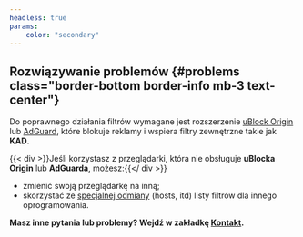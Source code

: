 ```yaml
---
headless: true
params:
    color: "secondary"
---
```

## Rozwiązywanie problemów {#problems class="border-bottom border-info mb-3 text-center"}
Do poprawnego działania filtrów wymagane jest rozszerzenie [uBlock Origin](https://github.com/gorhill/uBlock#installation) lub [AdGuard](https://adguard.com/pl/adguard-browser-extension/overview.html), które blokuje reklamy i wspiera filtry zewnętrzne takie jak **KAD**.

{{< div >}}Jeśli korzystasz z przeglądarki, która nie obsługuje **uBlocka Origin** lub **AdGuarda**, możesz:{{</ div >}}
* zmienić swoją przeglądarkę na inną;
* skorzystać ze [specjalnej odmiany](#hosts "zalecane jedynie dla zaawansowanych użytkowników") (hosts, itd) listy filtrów dla innego oprogramowania.

**Masz inne pytania lub problemy? Wejdź w zakładkę [Kontakt](/contact).**
